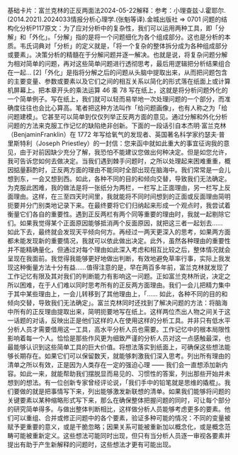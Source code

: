

基础卡片：富兰克林的正反两面法2024-05-22解释：参考：小理查兹·J.霍耶尔.(2014.2021).2024033情报分析心理学.(张魁等译).金城出版社 => 0701 问题的结构化分析P117原文：为了应对分析中的复杂性，我们可以运用两种工具，即「分解」和「外化」。「分解」指的是将一个问题细化为各个组成部分。这也是分析的本质。韦氏词典对「分析」的定义就是，「将一个复杂的整体拆分成为各种组成部分或要素」。决策分析的精髓在于分解问题并逐一解决。也就是说，将复杂问题分解为相对简单的问题，再对这些简单问题进行透彻思考，最后用逻辑把分析结果组合在一起... [2]「外化」是指将分解之后的问题从头脑中提取出来，从而把问题包含的主要变量、参数或要素以及它们之间的相互关系以简化的形式落在纸面上或计算机屏幕上。把本章开头的乘法运算 46 乘 78 写在纸上，这就是将分析问题外化的一个简单例子。写在纸上，我们就可以轻而易举地一次处理问题的一个部分，而准确度往往也会比心算高。笔者把这种方法叫作「给问题画像」，也有人称之为「给问题建模」。它甚至可以简单到仅仅列举正反两方面的意见。通过分解和外化分析问题的方法来克服工作记忆的缺陷绝非创新。下面的一段话引自本杰明·富兰克林（BenjaminFranklin）在 1772 年写给氧气的发现者、英国著名科学家约瑟夫·普里斯特利（Joseph Priestley）的一封信：您来函中就如此重大的事宜征询我的意见，由于对前因缺少充分了解，我恐怕不能建议您做出何种决定。但是如您允许，我可告诉您如何去做决定。当我们遇到棘手问题时，之所以处理起来困难重重，概因掂量斟酌时，正反两方面的理由不能同时全部出现在脑海中。我们常常是一会儿想到东，一会又想到西。如此，各种不同的目的和倾向交替，导致我们无法确定。为克服此困难，我的做法是将一张纸分为两栏，一栏写上正面理由，另一栏写上反面理由。这样，在三至四天时间里，我就能将不同时间想到的正面或反面理由简明扼要并分门别类地记录下来。在最终要将它们归纳起来形成一个观点时，我尝试着衡量它们各自的重要性。遇到正反两栏有两个同等重要的理由时，我就一起剔除它们。如果我觉得某个正面原因能够抵消两个反面原因，就把这三者一起划去…… 如此下去，最终就会发现天平倾向何方。再经过一两天更深入的思考，如果两方面都未能发现新的重要情况，我就可以依此做出决定。此外，虽然各种理由的重要性并不能精确量化，但通过对每个理由如此深入考虑和相互比较之后，整体情况就会呈现在我面前。我觉得我能够更好地做出判断，有效地避免草率行事，实际上我发现这种衡量方法十分有益……值得注意的是，早在两百多年前，富兰克林就发现了工作记忆有限及其对我们的判断能力有影响这一问题。正如富兰克林所说，决定之所以困难，在于人们难以同时思考所有的正反两方面理由。我们一会儿把精力集中于其中某些理由上，一会儿转移到了其他理由上，「…… 如此，各种不同的目的和倾向交替，导致我们无法确定」。富兰克林同时还找到了解决问题的方法：将脑海中所有的正反理由提取出来，简明扼要地写在纸上。这样两位杰出人物之间关于这一话题的对话，反映出正是他们这样的人在使用这样的分析工具。并非只有低水平分析人员才需要借用这一工具，高水平分析人员也需要。工作记忆中的根本局限性影响着每一个人。恰恰是那些作风更为细致严谨的分析人员对这一点感触最深，也最能够认识到这些简单工具的巨大价值。将想法落实到纸面上，可确保这些想法能够长期存在。如果它们可以保留数天，就能够刺激我们深入思考。列出所有理由的清单之所以有效，正是因为人类存在一定的强迫心理 —— 我们会一直想添加新内容。如此一来，就能帮助我们摆脱显而易见的、习惯性的答案，列出那些开始并未想到的想法。有一位创新专家曾经评论说，「我们手中的铅笔就是思维的撬棍」。我们要做的就是把事情写下来，列出能够激发新联想的清单。如果我们能够将问题的关键要素以某种缩略形式写下来，那么在确保整体把握问题的同时，可让每个部分的研究简单得多。与做出整体判断相比，这样做分析人员能够考虑更多的要素。他们可以重组、合并或修正问题中的各个要素，验证多种可能的情况：不同的变量被赋予更重要的意义，或是干脆忽略；因果关系可能被重新加以概念化，或是概念范畴可能被重新定义。这些想法可能同时出现，但只有当分析人员逐一审视各要素并提出有助于产生新解释的问题时，这些想法才更有可能出现。